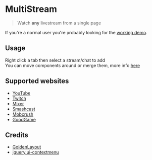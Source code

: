 # MultiStream

> Watch **any** livestream from a single page

If you're a normal user you're probably looking for the [working demo](https://muiti.github.io/multistream/).

## Usage

Right click a tab then select a stream/chat to add  
You can move components around or merge them, more info [here](https://golden-layout.com)

## Supported websites

- [YouTube](https://gaming.youtube.com)
- [Twitch](https://www.twitch.tv)
- [Mixer](https://mixer.com)
- [Smashcast](https://www.smashcast.tv)
- [Mobcrush](https://www.mobcrush.com)
- [GoodGame](https://goodgame.ru)

## Credits

- [GoldenLayout](https://golden-layout.com)
- [jquery.ui-contextmenu](https://github.com/mar10/jquery-ui-contextmenu)

